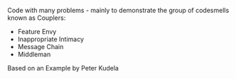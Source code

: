 Code with many problems - mainly to demonstrate the group of codesmells known as Couplers:
* Feature Envy
* Inappropriate Intimacy
* Message Chain
* Middleman

Based on an Example by Peter Kudela
